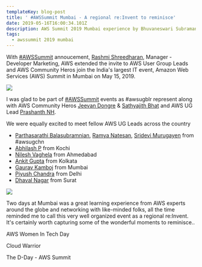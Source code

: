 ```yaml
---
templateKey: blog-post
title: ' #AWSSummit Mumbai - A regional re:Invent to reminisce'
date: 2019-05-16T16:00:34.101Z
description: AWS Summit 2019 Mumbai experience by Bhuvaneswari Subramani
tags:
  - awssummit 2019 mumbai
---
```

With [\#AWSSummit](https://www.awsugblr.in/blog/2019-04-08-awssummit-mumbai-registration-now-open/) annoucement, [Rashmi Shreedharan](https://www.linkedin.com/in/rashmis/), Manager - Developer Marketing, AWS extended the invite to AWS User Group Leads and AWS Community Heros join the India's largest IT event, Amazon Web Services (AWS) Summit in Mumbai on May 15, 2019.

![](/img/awssummit_mumbai.png)

I was glad to be part of [\#AWSSummit](https://aws.amazon.com/events/summits/mumbai/) events as #awsugblr represent along with AWS Community Heros [Jeevan Dongre](https://www.linkedin.com/in/jeevandongre/) & [Sathyajith Bhat](https://www.linkedin.com/in/sathyabhat/)  and AWS UG Lead [Prashanth NH](https://in.linkedin.com/in/hnprashanth).

We were equally excited to meet fellow AWS UG Leads across the country

* [Parthasarathi Balasubramnian](https://www.linkedin.com/in/parthasarathi-b/), [Ramya Natesan](https://www.linkedin.com/in/ramya-natesan-67499711a/), [Sridevi Murugayen](https://www.linkedin.com/in/sridevi-murugayen-a3646b33/) from #awsugchn
* [Abhilash P](https://www.linkedin.com/in/hiabhilash/) from Kochi
* [Nilesh Vaghela](https://www.linkedin.com/in/nilesh-vaghela/) from Ahmedabad 
* [Ankit Gupta](https://www.linkedin.com/in/akgprogrammer/) from Kolkata
* [Gaurav Kamboj](https://www.linkedin.com/in/gauravkamboj/) from Mumbai
* [Piyush Chandra](https://www.linkedin.com/in/piyush-chandra-604472167/) from Delhi
* [Dhaval Nagar](https://www.linkedin.com/in/dhavaln/) from Surat

![](/img/main_group_summitday.png)

Two days at Mumbai was a great learning experience from AWS experts around the globe and networking with like-minded folks, all the time reminded me to call this very well organized event as a regional re:Invent. It's certainly worth capturing some of the wonderful moments to reminisce..

AWS Women In Tech Day

Cloud Warrior

The D-Day - AWS Summit
